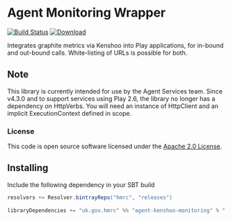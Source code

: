 # Agent Monitoring Wrapper

[![Build Status](https://travis-ci.org/hmrc/agent-kenshoo-monitoring.svg?branch=master)](https://travis-ci.org/hmrc/agent-kenshoo-monitoring) [ ![Download](https://api.bintray.com/packages/hmrc/releases/agent-kenshoo-monitoring/images/download.svg) ](https://bintray.com/hmrc/releases/agent-kenshoo-monitoring/_latestVersion)

Integrates graphite metrics via Kenshoo into Play applications, for in-bound and out-bound calls. 
White-listing of URLs is possible for both.

## Note

This library is currently intended for use by the Agent Services team. Since v4.3.0 and to support services using Play 2.6, the library no longer has a dependency on HttpVerbs. You will need an instance of HttpClient and an implicit ExecutionContext defined in scope.

### License

This code is open source software licensed under the [Apache 2.0 License]("http://www.apache.org/licenses/LICENSE-2.0.html").

## Installing
 
Include the following dependency in your SBT build
 
``` scala
resolvers += Resolver.bintrayRepo("hmrc", "releases")
 
libraryDependencies += "uk.gov.hmrc" %% "agent-kenshoo-monitoring" % "[INSERT-VERSION]"
```
